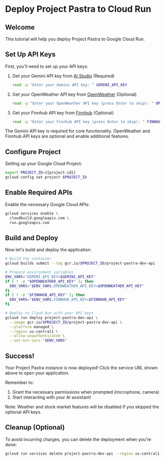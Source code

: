 # Deploy Project Pastra to Cloud Run

## Welcome

This tutorial will help you deploy Project Pastra to Google Cloud Run.

<walkthrough-project-setup></walkthrough-project-setup>

## Set Up API Keys

First, you'll need to set up your API keys:

1. Get your Gemini API key from [AI Studio](https://aistudio.google.com/app/apikey) (Required)
   ```bash
   read -p "Enter your Gemini API key: " GEMINI_API_KEY
   ```

2. Get your OpenWeather API key from [OpenWeather](https://openweathermap.org/api) (Optional)
   ```bash
   read -p "Enter your OpenWeather API key (press Enter to skip): " OPENWEATHER_API_KEY
   ```

3. Get your Finnhub API key from [Finnhub](https://finnhub.io/register) (Optional)
   ```bash
   read -p "Enter your Finnhub API key (press Enter to skip): " FINNHUB_API_KEY
   ```

<walkthrough-footnote>The Gemini API key is required for core functionality. OpenWeather and Finnhub API keys are optional and enable additional features.</walkthrough-footnote>

## Configure Project

Setting up your Google Cloud Project:

```bash
export PROJECT_ID={{project-id}}
gcloud config set project $PROJECT_ID
```

## Enable Required APIs

Enable the necessary Google Cloud APIs:

```bash
gcloud services enable \
  cloudbuild.googleapis.com \
  run.googleapis.com
```

## Build and Deploy

Now let's build and deploy the application:

```bash
# Build the container
gcloud builds submit --tag gcr.io/$PROJECT_ID/project-pastra-dev-api

# Prepare environment variables
ENV_VARS="GEMINI_API_KEY=$GEMINI_API_KEY"
if [ ! -z "$OPENWEATHER_API_KEY" ]; then
  ENV_VARS="$ENV_VARS,OPENWEATHER_API_KEY=$OPENWEATHER_API_KEY"
fi
if [ ! -z "$FINNHUB_API_KEY" ]; then
  ENV_VARS="$ENV_VARS,FINNHUB_API_KEY=$FINNHUB_API_KEY"
fi

# Deploy to Cloud Run with your API keys
gcloud run deploy project-pastra-dev-api \
  --image gcr.io/$PROJECT_ID/project-pastra-dev-api \
  --platform managed \
  --region us-central1 \
  --allow-unauthenticated \
  --set-env-vars "$ENV_VARS"
```

## Success!

<walkthrough-conclusion-trophy></walkthrough-conclusion-trophy>

Your Project Pastra instance is now deployed! Click the service URL shown above to open your application.

Remember to:
1. Grant the necessary permissions when prompted (microphone, camera)
2. Start interacting with your AI assistant!

Note: Weather and stock market features will be disabled if you skipped the optional API keys.

## Cleanup (Optional)

To avoid incurring charges, you can delete the deployment when you're done:

```bash
gcloud run services delete project-pastra-dev-api --region us-central1
``` 